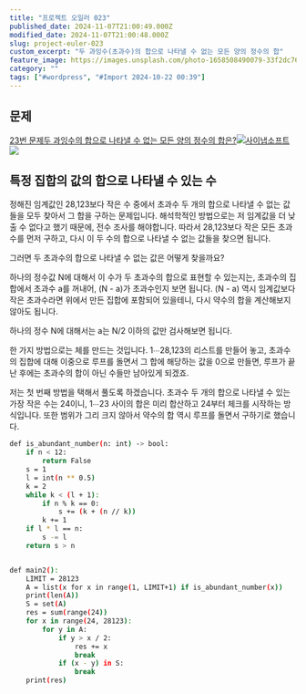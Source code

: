 ```yaml
---
title: "프로젝트 오일러 023"
published_date: 2024-11-07T21:00:49.000Z
modified_date: 2024-11-07T21:00:48.000Z
slug: project-euler-023
custom_excerpt: "두 과잉수(초과수)의 합으로 나타낼 수 없는 모든 양의 정수의 합"
feature_image: https://images.unsplash.com/photo-1658508490079-33f2dc761365?crop=entropy&cs=tinysrgb&fit=max&fm=jpg&ixid=M3wxMTc3M3wwfDF8c2VhcmNofDV8fGFidW5kYW50fGVufDB8fHx8MTczMDc3MDg3OHww&ixlib=rb-4.0.3&q=80&w=2000
category: ""
tags: ["#wordpress", "#Import 2024-10-22 00:39"]
---
```


## 문제

[23번 문제두 과잉수의 합으로 나타낼 수 없는 모든 양의 정수의
합은?![](https://euler.synap.co.kr/favicon.ico)사이냅소프트![](https://euler.synap.co.kr/images/euler_portrait.png)](https://euler.synap.co.kr/problem=23)

## 특정 집합의 값의 합으로 나타낼 수 있는 수

정해진 임계값인 28,123보다 작은 수 중에서 초과수 두 개의 합으로 나타낼 수 없는 값들을 모두 찾아서 그 합을 구하는 문제입니다.
해석학적인 방법으로는 저 임계값을 더 낮출 수 없다고 했기 때문에, 전수 조사를 해야합니다. 따라서 28,123보다 작은 모든 초과수를 먼저
구하고, 다시 이 두 수의 합으로 나타낼 수 없는 값들을 찾으면 됩니다.

그러면 두 초과수의 합으로 나타낼 수 없는 값은 어떻게 찾을까요?

하나의 정수값 N에 대해서 이 수가 두 초과수의 합으로 표현할 수 있는지는, 초과수의 집합에서 초과수 a를 꺼내어, (N - a)가
초과수인지 보면 됩니다. (N - a) 역시 임계값보다 작은 초과수라면 위에서 만든 집합에 포함되어 있을테니, 다시 약수의 합을 계산해보지
않아도 됩니다.

하나의 정수 N에 대해서는 a는 N/2 이하의 값만 검사해보면 됩니다.

한 가지 방법으로는 체를 만드는 것입니다. 1∙∙∙28,123의 리스트를 만들어 놓고, 초과수의 집합에 대해 이중으로 루프를 돌면서 그 합에
해당하는 값을 0으로 만들면, 루프가 끝난 후에는 초과수의 합이 아닌 수들만 남아있게 되겠죠.

저는 첫 번째 방법을 택해서 풀도록 하겠습니다. 초과수 두 개의 합으로 나타낼 수 있는 가장 작은 수는 24이니, 1∙∙∙23 사이의 합은
미리 합산하고 24부터 체크를 시작하는 방식입니다. 또한 범위가 그리 크지 않아서 약수의 합 역시 루프를 돌면서 구하기로 했습니다.

```bash
def is_abundant_number(n: int) -> bool:
    if n < 12:
        return False
    s = 1
    l = int(n ** 0.5)
    k = 2
    while k < (l + 1):
        if n % k == 0:
            s += (k + (n // k))
        k += 1
    if l * l == n:
        s -= l
    return s > n


def main2():
    LIMIT = 28123
    A = list(x for x in range(1, LIMIT+1) if is_abundant_number(x))
    print(len(A))
    S = set(A)
    res = sum(range(24))
    for x in range(24, 28123):
        for y in A:
            if y > x / 2:
                res += x
                break
            if (x - y) in S:
                break
    print(res)
```